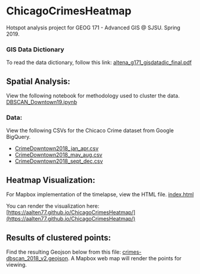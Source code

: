 # ChicagoCrimesHeatmap

Hotspot analysis project for GEOG 171 - Advanced GIS @ SJSU. Spring 2019.

### GIS Data Dictionary
To read the data dictionary, follow this link: [altena_g171_gisdatadic_final.pdf](https://drive.google.com/file/d/1Ek2wBgIFi117gup8pfb5vMOmfUxJIwsg/view?usp=sharing)

## Spatial Analysis: 
View the following notebook for methodology used to cluster the data.
[DBSCAN_Downtown19.ipynb](https://github.com/aalten77/ChicagoCrimesHeatmap/blob/master/DBSCAN_Downtown19.ipynb)

### Data: 
View the following CSVs for the Chicaco Crime dataset from Google BigQuery.
* [CrimeDowntown2018_jan_apr.csv](https://github.com/aalten77/ChicagoCrimesHeatmap/blob/master/CrimeDowntown2018_jan_apr.csv)
* [CrimeDowntown2018_may_aug.csv](https://github.com/aalten77/ChicagoCrimesHeatmap/blob/master/CrimeDowntown2018_may_aug.csv)
* [CrimeDowntown2018_sept_dec.csv](https://github.com/aalten77/ChicagoCrimesHeatmap/blob/master/CrimeDowntown2018_sept_dec.csv)

## Heatmap Visualization:
For Mapbox implementation of the timelapse, view the HTML file. 
[index.html](https://github.com/aalten77/ChicagoCrimesHeatmap/blob/master/index.html)

You can render the visualization here: [https://aalten77.github.io/ChicagoCrimesHeatmap/](https://aalten77.github.io/ChicagoCrimesHeatmap/)

## Results of clustered points: 
Find the resulting Geojson below from this file: 
[crimes-dbscan_2018_v2.geojson](https://github.com/aalten77/ChicagoCrimesHeatmap/blob/master/crimes-dbscan_2018_v2.geojson). A Mapbox web map will render the points for viewing. 
